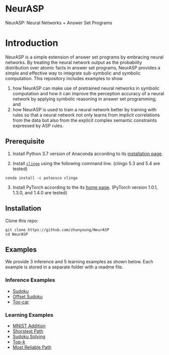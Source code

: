 # NeurASP
NeurASP: Neural Networks + Answer Set Programs

# Introduction
NeurASP is a simple extension of answer set programs by embracing neural networks. By treating the neural network output as the probability distribution over atomic facts in answer set programs, NeurASP provides a simple and effective way to integrate sub-symbolic and symbolic computation. This repository includes examples to show
1. how NeurASP can make use of pretrained neural networks in symbolic computation and how it can improve the perception accuracy of a neural network by applying symbolic reasoning in answer set programming; and
2. how NeurASP is used to train a neural network better by training with rules so that a neural network not only learns from implicit correlations from the data but also from the explicit complex semantic constraints expressed by ASP rules.

## Prerequisite
1. Install Python 3.7 version of Anaconda according to its [installation page](https://docs.conda.io/projects/conda/en/latest/user-guide/install/index.html).

2. Install [`clingo`](https://potassco.org/clingo/) using the following command line. (clingo 5.3 and 5.4 are tested)
```
conda install -c potassco clingo
```
3. Install PyTorch according to the its [home page](https://pytorch.org/). (PyTorch version 1.0.1, 1.3.0, and 1.4.0 are tested)

## Installation
Clone this repo:
```
git clone https://github.com/zhunyoung/NeurASP
cd NeurASP
```

## Examples
We provide 3 inference and 5 learning examples as shown below. Each example is stored in a separate folder with a readme file.
### Inference Examples
* [Sudoku](https://github.com/azreasoners/NeurASP/tree/master/examples/sudoku)
* [Offset Sudoku](https://github.com/azreasoners/NeurASP/tree/master/examples/offset_sudoku)
* [Toy-car](https://github.com/azreasoners/NeurASP/tree/master/examples/toycar)

### Learning Examples
* [MNIST Addition](https://github.com/azreasoners/NeurASP/tree/master/examples/mnist)
* [Shorstest Path](https://github.com/azreasoners/NeurASP/tree/master/examples/shortest_path)
* [Sudoku Solving](https://github.com/azreasoners/NeurASP/tree/master/examples/solvingSudoku_70k)
* [Top-k](https://github.com/azreasoners/NeurASP/tree/master/examples/top_k)
* [Most Reliable Path](https://github.com/azreasoners/NeurASP/tree/master/examples/most_reliable_path)
